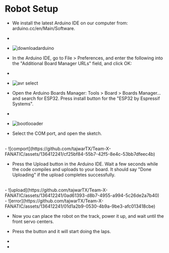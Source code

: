# Robot Setup

- We install the latest Arduino IDE on our computer from: arduino.cc/en/Main/Software.
- <br/>
- ![downloadarduino](https://github.com/tajwarTX/Team-X-FANATIC/assets/136412241/9623cd49-94ef-4262-a95b-bb8bec8c4706)

- In the Arduino IDE, go to File > Preferences, and enter the following into the "Additional Board Manager URLs" field, and click OK:
- <br/>
- ![avr select](https://github.com/tajwarTX/Team-X-FANATIC/assets/136412241/6914a3c5-8c4f-4430-b011-af0a8b39b5f9)


- Open the Arduino Boards Manager: Tools > Board > Boards Manager... and search for ESP32. Press install button for the "ESP32 by Espressif Systems".
- <br/>
- ![bootlooader](https://github.com/tajwarTX/Team-X-FANATIC/assets/136412241/b32ef40c-c403-434f-8fce-8fd09703bb7a)


- Select the COM port, and open the sketch.
<br/>
- ![comport](https://github.com/tajwarTX/Team-X-FANATIC/assets/136412241/cf25bf84-55b7-42f5-8e4c-53bb7dfeec4b)

- Press the Upload button in the Arduino IDE. Wait a few seconds while the code compiles and uploads to your board. It should say "Done Uploading" if the upload completes successfully.
<br/>
- ![upload](https://github.com/tajwarTX/Team-X-FANATIC/assets/136412241/0ad61393-d8b7-4955-a994-5c26de2a7b40)


<br/>
- ![error](https://github.com/tajwarTX/Team-X-FANATIC/assets/136412241/01d1a2b9-0530-4b9a-9be3-afc013418cbe)


- Now you can place the robot on the track, power it up, and wait until the front servo centers.

- Press the button and it will start doing the laps.
-
-




